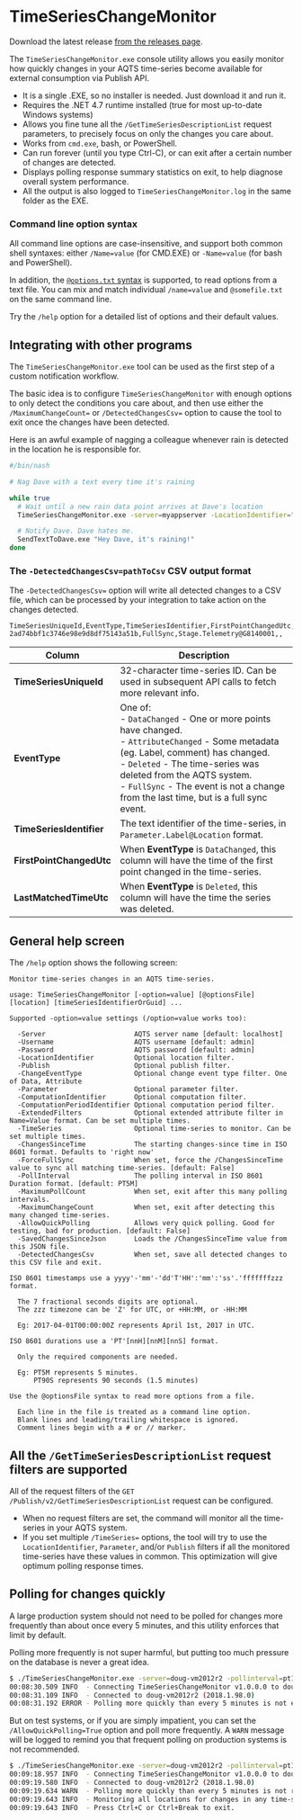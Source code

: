 ﻿# TimeSeriesChangeMonitor

Download the latest release [from the releases page](../../../../../../releases/latest).

The `TimeSeriesChangeMonitor.exe` console utility allows you easily monitor how quickly changes in your AQTS time-series become available for external consumption via Publish API.

- It is a single .EXE, so no installer is needed. Just download it and run it.
- Requires the .NET 4.7 runtime installed (true for most up-to-date Windows systems)
- Allows you fine tune all the `/GetTimeSeriesDescriptionList` request parameters, to precisely focus on only the changes you care about.
- Works from `cmd.exe`, bash, or PowerShell.
- Can run forever (until you type Ctrl-C), or can exit after a certain number of changes are detected.
- Displays polling response summary statistics on exit, to help diagnose overall system performance.
- All the output is also logged to `TimeSeriesChangeMonitor.log` in the same folder as the EXE.

### Command line option syntax

All command line options are case-insensitive, and support both common shell syntaxes: either `/Name=value` (for CMD.EXE) or `-Name=value` (for bash and PowerShell).

In addition, the [`@options.txt` syntax](https://github.com/AquaticInformatics/examples/wiki/Common-command-line-options) is supported, to read options from a text file. You can mix and match individual `/name=value` and `@somefile.txt` on the same command line.

Try the `/help` option for a detailed list of options and their default values.

## Integrating with other programs

The `TimeSeriesChangeMonitor.exe` tool can be used as the first step of a custom notification workflow.

The basic idea is to configure `TimeSeriesChangeMonitor` with enough options to only detect the conditions you care about, and then use either the `/MaximumChangeCount=` or `/DetectedChangesCsv=` option to cause the tool to exit once the changes have been detected.

Here is an awful example of nagging a colleague whenever rain is detected in the location he is responsible for.

```sh
#/bin/nash

# Nag Dave with a text every time it's raining

while true
  # Wait until a new rain data point arrives at Dave's location
  TimeSeriesChangeMonitor.exe -server=myappserver -LocationIdentifier="DaveLocation" -Parameter="Precip Increm" -ChangeEventType=Data -MaximumChangeCount=1

  # Notify Dave. Dave hates me.
  SendTextToDave.exe "Hey Dave, it's raining!"
done
```

### The `-DetectedChangesCsv=pathToCsv` CSV output format

The `-DetectedChangesCsv=` option will write all detected changes to a CSV file, which can be processed by your integration to take action on the changes detected.

```
TimeSeriesUniqueId,EventType,TimeSeriesIdentifier,FirstPointChangedUtc,LastMatchedTimeUtc
2ad74bbf1c3746e98e9d8df75143a51b,FullSync,Stage.Telemetry@G8140001,,
```

| Column | Description |
|---|---|
| **TimeSeriesUniqueId** | 32-character time-series ID. Can be used in subsequent API calls to fetch more relevant info. |
| **EventType** | One of:<br/>- `DataChanged` - One or more points have changed.<br/>- `AttributeChanged` - Some metadata (eg. Label, comment) has changed.<br/>- `Deleted` - The time-series was deleted from the AQTS system.<br/>- `FullSync` - The event is not a change from the last time, but is a full sync event. |
| **TimeSeriesIdentifier** | The text identifier of the time-series, in `Parameter.Label@Location` format. |
| **FirstPointChangedUtc** | When **EventType** is `DataChanged`, this column will have the time of the first point changed in the time-series. |
| **LastMatchedTimeUtc** | When **EventType** is `Deleted`, this column will have the time the series was deleted. |

## General help screen

The `/help` option shows the following screen:

```
Monitor time-series changes in an AQTS time-series.

usage: TimeSeriesChangeMonitor [-option=value] [@optionsFile] [location] [timeSeriesIdentifierOrGuid] ...

Supported -option=value settings (/option=value works too):

  -Server                      AQTS server name [default: localhost]
  -Username                    AQTS username [default: admin]
  -Password                    AQTS password [default: admin]
  -LocationIdentifier          Optional location filter.
  -Publish                     Optional publish filter.
  -ChangeEventType             Optional change event type filter. One of Data, Attribute
  -Parameter                   Optional parameter filter.
  -ComputationIdentifier       Optional computation filter.
  -ComputationPeriodIdentifier Optional computation period filter.
  -ExtendedFilters             Optional extended attribute filter in Name=Value format. Can be set multiple times.
  -TimeSeries                  Optional time-series to monitor. Can be set multiple times.
  -ChangesSinceTime            The starting changes-since time in ISO 8601 format. Defaults to 'right now'
  -ForceFullSync               When set, force the /ChangesSinceTime value to sync all matching time-series. [default: False]
  -PollInterval                The polling interval in ISO 8601 Duration format. [default: PT5M]
  -MaximumPollCount            When set, exit after this many polling intervals.
  -MaximumChangeCount          When set, exit after detecting this many changed time-series.
  -AllowQuickPolling           Allows very quick polling. Good for testing, bad for production. [default: False]
  -SavedChangesSinceJson       Loads the /ChangesSinceTime value from this JSON file.
  -DetectedChangesCsv          When set, save all detected changes to this CSV file and exit.

ISO 8601 timestamps use a yyyy'-'mm'-'dd'T'HH':'mm':'ss'.'fffffffzzz format.

  The 7 fractional seconds digits are optional.
  The zzz timezone can be 'Z' for UTC, or +HH:MM, or -HH:MM

  Eg: 2017-04-01T00:00:00Z represents April 1st, 2017 in UTC.

ISO 8601 durations use a 'PT'[nnH][nnM][nnS] format.

  Only the required components are needed.

  Eg: PT5M represents 5 minutes.
      PT90S represents 90 seconds (1.5 minutes)

Use the @optionsFile syntax to read more options from a file.

  Each line in the file is treated as a command line option.
  Blank lines and leading/trailing whitespace is ignored.
  Comment lines begin with a # or // marker.
```

## All the `/GetTimeSeriesDescriptionList` request filters are supported

All of the request filters of the `GET /Publish/v2/GetTimeSeriesDescriptionList` request can be configured.

- When no request filters are set, the command will monitor all the time-series in your AQTS system.
- If you set multiple `/TimeSeries=` options, the tool will try to use the `LocationIdentifier`, `Parameter`, and/or `Publish` filters if all the monitored time-series have these values in common. This optimization will give optimum polling response times. 

## Polling for changes quickly

A large production system should not need to be polled for changes more frequently than about once every 5 minutes, and this utility enforces that limit by default.

Polling more frequently is not super harmful, but putting too much pressure on the database is never a great idea.

```sh
$ ./TimeSeriesChangeMonitor.exe -server=doug-vm2012r2 -pollinterval=pt1s
00:08:30.509 INFO  - Connecting TimeSeriesChangeMonitor v1.0.0.0 to doug-vm2012r2 ...
00:08:31.109 INFO  - Connected to doug-vm2012r2 (2018.1.98.0)
00:08:31.192 ERROR - Polling more quickly than every 5 minutes is not enabled.
```

But on test systems, or if you are simply impatient, you can set the `/AllowQuickPolling=True` option and poll more frequently. A `WARN` message will be logged to remind you that frequent polling on production systems is not recommended.

```sh
$ ./TimeSeriesChangeMonitor.exe -server=doug-vm2012r2 -pollinterval=pt1s -allowquickpolling=true
00:09:18.957 INFO  - Connecting TimeSeriesChangeMonitor v1.0.0.0 to doug-vm2012r2 ...
00:09:19.580 INFO  - Connected to doug-vm2012r2 (2018.1.98.0)
00:09:19.634 WARN  - Polling more quickly than every 5 minutes is not recommended for production systems.
00:09:19.643 INFO  - Monitoring all locations for changes in any time-series every 1 second
00:09:19.643 INFO  - Press Ctrl+C or Ctrl+Break to exit.
```
